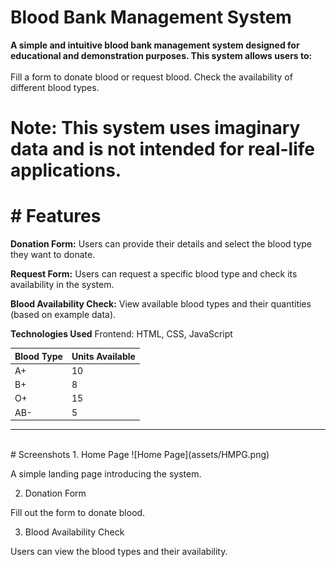 # Blood Bank Management System
**A simple and intuitive blood bank management system designed for educational and demonstration purposes. This system allows users to:** <br><br>
Fill a form to donate blood or request blood.
Check the availability of different blood types.
# Note: This system uses imaginary data and is not intended for real-life applications.

# # Features
**Donation Form:**
Users can provide their details and select the blood type they want to donate.

**Request Form:**
Users can request a specific blood type and check its availability in the system.

**Blood Availability Check:**
View available blood types and their quantities (based on example data).

**Technologies Used**
Frontend: HTML, CSS, JavaScript

| Blood Type | Units Available |
| ---------- | --------------- |
| A+         | 10              |
| B+         | 8               |
| O+         | 15              |
| AB-        | 5               |

<hr><br>
# Screenshots
1. Home Page
![Home Page](assets/HMPG.png)


A simple landing page introducing the system.

2. Donation Form

Fill out the form to donate blood.

3. Blood Availability Check

Users can view the blood types and their availability.

